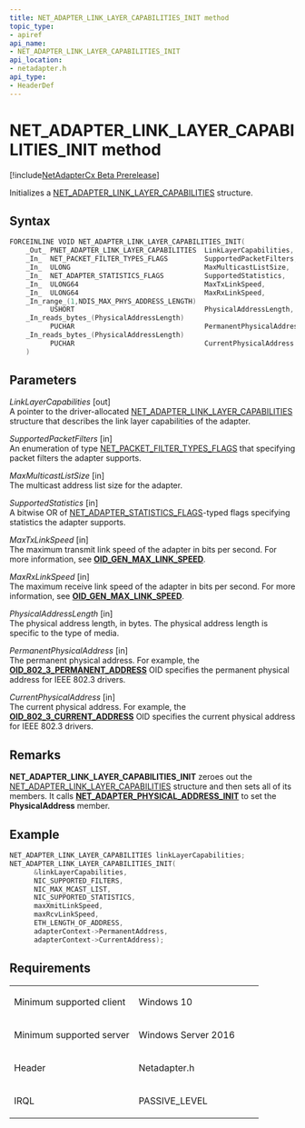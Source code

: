 ```yaml
---
title: NET_ADAPTER_LINK_LAYER_CAPABILITIES_INIT method
topic_type:
- apiref
api_name:
- NET_ADAPTER_LINK_LAYER_CAPABILITIES_INIT
api_location:
- netadapter.h
api_type:
- HeaderDef
---
```


# NET_ADAPTER_LINK_LAYER_CAPABILITIES_INIT method


[!include[NetAdapterCx Beta Prerelease](../netcx-beta-prerelease.md)]

Initializes a [NET_ADAPTER_LINK_LAYER_CAPABILITIES](net-adapter-link-layer-capabilities.md) structure.

Syntax
------

```cpp
FORCEINLINE VOID NET_ADAPTER_LINK_LAYER_CAPABILITIES_INIT(
    _Out_ PNET_ADAPTER_LINK_LAYER_CAPABILITIES  LinkLayerCapabilities,
    _In_  NET_PACKET_FILTER_TYPES_FLAGS         SupportedPacketFilters,
    _In_  ULONG                                 MaxMulticastListSize,
    _In_  NET_ADAPTER_STATISTICS_FLAGS          SupportedStatistics,
    _In_  ULONG64                               MaxTxLinkSpeed,
    _In_  ULONG64                               MaxRxLinkSpeed,
    _In_range_(1,NDIS_MAX_PHYS_ADDRESS_LENGTH)
          USHORT                                PhysicalAddressLength,
    _In_reads_bytes_(PhysicalAddressLength) 
          PUCHAR                                PermanentPhysicalAddress,
    _In_reads_bytes_(PhysicalAddressLength) 
          PUCHAR                                CurrentPhysicalAddress
    ) 
```

Parameters
----------

*LinkLayerCapabilities* [out]  
A pointer to the driver-allocated [NET_ADAPTER_LINK_LAYER_CAPABILITIES](net-adapter-link-layer-capabilities.md) structure that describes the link layer capabilities of the adapter.

*SupportedPacketFilters* [in]  
An enumeration of type [NET_PACKET_FILTER_TYPES_FLAGS](net-packet-filter-types-flags.md) that specifying packet filters the adapter supports.

*MaxMulticastListSize* [in]  
The multicast address list size for the adapter.

*SupportedStatistics* [in]  
A bitwise OR of [NET_ADAPTER_STATISTICS_FLAGS](net-adapter-statistics-flags.md)-typed flags specifying statistics the adapter supports.

*MaxTxLinkSpeed* [in]  
The maximum transmit link speed of the adapter in bits per second. For more information, see [**OID_GEN_MAX_LINK_SPEED**](https://msdn.microsoft.com/library/windows/hardware/ff569602).

*MaxRxLinkSpeed* [in]  
The maximum receive link speed of the adapter in bits per second. For more information, see [**OID_GEN_MAX_LINK_SPEED**](https://msdn.microsoft.com/library/windows/hardware/ff569602).

*PhysicalAddressLength* [in]  
The physical address length, in bytes. The physical address length is specific to the type of media.

*PermanentPhysicalAddress* [in]  
The permanent physical address. For example, the [**OID_802_3_PERMANENT_ADDRESS**](https://msdn.microsoft.com/library/windows/hardware/ff569074) OID specifies the permanent physical address for IEEE 802.3 drivers.

*CurrentPhysicalAddress* [in]  
The current physical address. For example, the [**OID_802_3_CURRENT_ADDRESS**](https://msdn.microsoft.com/library/windows/hardware/ff569069) OID specifies the current physical address for IEEE 802.3 drivers.

Remarks
-----
**NET_ADAPTER_LINK_LAYER_CAPABILITIES_INIT** zeroes out the [NET_ADAPTER_LINK_LAYER_CAPABILITIES](net-adapter-link-layer-capabilities.md) structure and then sets all of its members.  It calls [**NET_ADAPTER_PHYSICAL_ADDRESS_INIT**](net-adapter-physical-address-init.md) to set the **PhysicalAddress** member.

Example
-----

```cpp
NET_ADAPTER_LINK_LAYER_CAPABILITIES linkLayerCapabilities;
NET_ADAPTER_LINK_LAYER_CAPABILITIES_INIT(
      &linkLayerCapabilities,
      NIC_SUPPORTED_FILTERS,
      NIC_MAX_MCAST_LIST,
      NIC_SUPPORTED_STATISTICS,
      maxXmitLinkSpeed,
      maxRcvLinkSpeed,
      ETH_LENGTH_OF_ADDRESS,
      adapterContext->PermanentAddress,
      adapterContext->CurrentAddress);
```

Requirements
------------

<table>
<colgroup>
<col width="50%" />
<col width="50%" />
</colgroup>
<tbody>
<tr class="odd">
<td align="left"><p>Minimum supported client</p></td>
<td align="left"><p>Windows 10</p></td>
</tr>
<tr class="even">
<td align="left"><p>Minimum supported server</p></td>
<td align="left"><p>Windows Server 2016</p></td>
</tr>
<tr class="odd">
<td align="left"><p>Header</p></td>
<td align="left">Netadapter.h</td>
</tr>
<tr class="even">
<td align="left"><p>IRQL</p></td>
<td align="left"><p>PASSIVE_LEVEL</p></td>
</tr>
</tbody>
</table>

 






